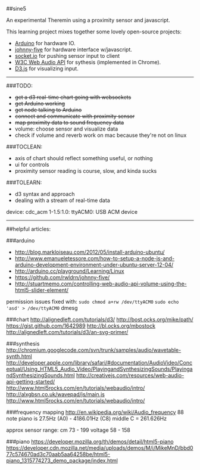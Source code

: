 ##sine5

An experimental Theremin using a proximity sensor and javascript.

This learning project mixes together some lovely open-source projects:

* [Arduino](http://arduino.cc/) for hardware IO.
* [johnny-five](https://github.com/rwldrn/johnny-five) for hardware interface w/javascript.
* [socket.io](http://socket.io/) for pushing sensor input to client
* [W3C Web Audio API](http://www.w3.org/TR/webaudio/) for sythesis (implemented in Chrome).
* [D3.js](http://d3js.org/) for visualizing input.

-------------



###TODO:

- ~~get a d3 real-time chart going with websockets~~
- ~~get Arduino working~~
- ~~get node talking to Arduino~~
- ~~connect and communicate with proximity sensor~~
- ~~map proximity data to sound frequency data~~
- volume: choose sensor and visualize data
- check if volume and reverb work on mac because they're not on linux

###TOCLEAN:

- axis of chart should reflect something useful, or nothing
- ui for controls
- proximity sensor reading is course, slow, and kinda sucks

###TOLEARN:

- d3 syntax and approach
- dealing with a stream of real-time data

device:
cdc_acm 1-1.5:1.0: ttyACM0: USB ACM device

--------------


##helpful articles:

###arduino

- http://blog.markloiseau.com/2012/05/install-arduino-ubuntu/
- http://www.emanueletessore.com/how-to-setup-a-node-js-and-arduino-development-environment-under-ubuntu-server-12-04/
- http://arduino.cc/playground/Learning/Linux
- https://github.com/rwldrn/johnny-five/
- http://stuartmemo.com/controlling-web-audio-api-volume-using-the-html5-slider-element/

permission issues fixed with:
`sudo chmod a+rw /dev/ttyACM0`
`sudo echo 'asd' > /dev/ttyACM0`
dmesg


###chart
http://alignedleft.com/tutorials/d3/
http://bost.ocks.org/mike/path/
https://gist.github.com/1642989
http://bl.ocks.org/mbostock
http://alignedleft.com/tutorials/d3/an-svg-primer/


###synthesis
http://chromium.googlecode.com/svn/trunk/samples/audio/wavetable-synth.html
http://developer.apple.com/library/safari/#documentation/AudioVideo/Conceptual/Using_HTML5_Audio_Video/PlayingandSynthesizingSounds/PlayingandSynthesizingSounds.html
http://creativejs.com/resources/web-audio-api-getting-started/
http://www.html5rocks.com/en/tutorials/webaudio/intro/
http://alxgbsn.co.uk/wavepad/js/main.js
http://www.html5rocks.com/en/tutorials/webaudio/intro/

###frequency mapping
http://en.wikipedia.org/wiki/Audio_frequency
88 note piano is 27.5Hz (A0) - 4186.01Hz (C8)
middle C = 261.626Hz

approx sensor range:
cm 73 - 199
voltage 58 - 158


###piano
https://developer.mozilla.org/th/demos/detail/html5-piano
https://developer.cdn.mozilla.net/media/uploads/demos/M/i/MikeMnD/bbd077c574670ad3c70aab5aa64258be/html5-piano_1315774273_demo_package/index.html